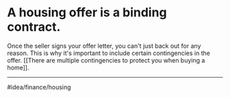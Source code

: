 # A housing offer is a binding contract.
Once the seller signs your offer letter, you can't just back out for any reason. This is why it's important to include certain contingencies in the offer. [[There are multiple contingencies to protect you when buying a home]]. 

---
#idea/finance/housing